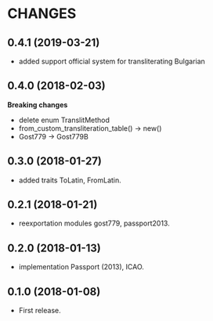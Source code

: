 # CHANGES

## 0.4.1 (2019-03-21)

* added support official system for transliterating Bulgarian

## 0.4.0 (2018-02-03)

**Breaking changes**

* delete enum TranslitMethod
* from_custom_transliteration_table() -> new()
* Gost779 -> Gost779B

## 0.3.0 (2018-01-27)

* added traits ToLatin, FromLatin.

## 0.2.1 (2018-01-21)

* reexportation modules gost779, passport2013.

## 0.2.0 (2018-01-13)

* implementation Passport (2013), ICAO.

## 0.1.0 (2018-01-08)

* First release.